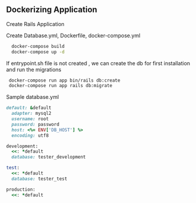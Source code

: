 ## Dockerizing Application

Create Rails Application

Create Database.yml, Dockerfile, docker-compose.yml

```bash
  docker-compose build
  docker-compose up -d
```
If entrypoint.sh file is not created , we can create the db for first installation and run the migrations

```bash
 docker-compose run app bin/rails db:create
 docker-compose run app rails db:migrate
```

Sample database.yml
```ruby
default: &default
  adapter: mysql2
  username: root
  password: password
  host: <%= ENV['DB_HOST'] %>
  encoding: utf8

development:
  <<: *default
  database: tester_development

test:
  <<: *default
  database: tester_test

production:
  <<: *default
```
